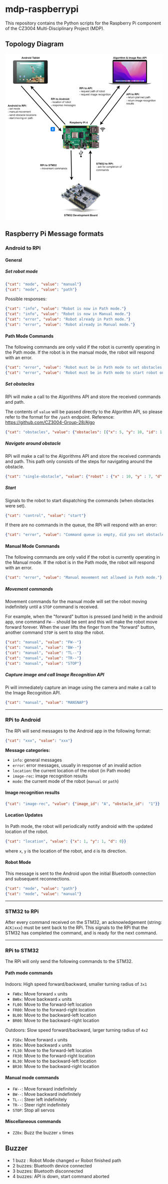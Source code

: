 # mdp-raspberrypi
This repository contains the Python scripts for the Raspberry Pi component of the CZ3004 Multi-Disciplinary Project (MDP).

## Topology Diagram
![Topology Diagram](topology.jpg)

## Raspberry Pi Message formats

### Android to RPi

#### General

##### Set robot mode
```json
{"cat": "mode", "value": "manual"}
{"cat": "mode", "value": "path"}
```

Possible responses:
```json
{"cat": "info", "value": "Robot is now in Path mode."}
{"cat": "info", "value": "Robot is now in Manual mode."}
{"cat": "error", "value": "Robot already in Path mode."}
{"cat": "error", "value": "Robot already in Manual mode."}
```

#### Path Mode Commands
The following commands are only valid if the robot is currently operating in the Path mode. If the robot is in the manual mode, the robot will respond with an error.

```json
{"cat": "error", "value": "Robot must be in Path mode to set obstacles."}
{"cat": "error", "value": "Robot must be in Path mode to start robot on path."}
```

##### Set obstacles
RPi will make a call to the Algorithms API and store the received commands and path.

The contents of `value` will be passed directly to the Algorithm API, so please refer to the format for the `/path` endpoint.
Reference: https://github.com/CZ3004-Group-28/Algo

```json
{"cat": "obstacles", "value": {"obstacles": [{"x": 5, "y": 10, "id": 1, "d": 2}]}}
```

##### Navigate around obstacle
RPi will make a call to the Algorithms API and store the received commands and path.
This path only consists of the steps for navigating around the obstacle.
```json
{"cat": "single-obstacle", "value": {"robot" : {"x" : 10, "y" : 7, "d" : 0},"obstacle" : {"x" : 10, "y" : 10}}}
```

##### Start
Signals to the robot to start dispatching the commands (when obstacles were set).
```json
{"cat": "control", "value": "start"}
```

If there are no commands in the queue, the RPi will respond with an error:
```json
{"cat": "error", "value": "Command queue is empty, did you set obstacles?"}
```

#### Manual Mode Commands
The following commands are only valid if the robot is currently operating in the Manual mode. If the robot is in the Path mode, the robot will respond with an error.

```json
{"cat": "error", "value": "Manual movement not allowed in Path mode."}
```

##### Movement commands
Movement commands for the manual mode will set the robot moving indefinitely until a `STOP` command is received.

For example, when the "forward" button is pressed (and held) in the android app, one command `FW--` should be sent and this will make the robot move forward forever. When the user lifts the finger from the "forward" button, another command `STOP` is sent to stop the robot.

```json
{"cat": "manual", "value": "FW--"}
{"cat": "manual", "value": "BW--"}
{"cat": "manual", "value": "TL--"}
{"cat": "manual", "value": "TR--"}
{"cat": "manual", "value": "STOP"}
```

##### Capture image and call Image Recognition API
Pi will immediately capture an image using the camera and make a call to the Image Recognition API.
```json
{"cat": "manual", "value": "MANSNAP"}
```

---

### RPi to Android
The RPi will send messages to the Android app in the following format:
```json
{"cat": "xxx", "value": "xxx"}
```

**Message categories:**
- `info`: general messages
- `error`: error messages, usually in response of an invalid action
- `location`: the current location of the robot (in Path mode)
- `image-rec`: image recognition results
- `mode`: the current mode of the robot (`manual` or `path`)

#### Image recognition results
```json
{"cat": "image-rec", "value": {"image_id": "A", "obstacle_id":  "1"}}
```

#### Location Updates
In Path mode, the robot will periodically notify android with the updated location of the robot.

```json
{"cat": "location", "value": {"x": 1, "y": 1, "d": 0}}
```
where `x`, `y` is the location of the robot, and `d` is its direction.

#### Robot Mode
This message is sent to the Android upon the initial Bluetooth connection and subsequent reconnections.
```json
{"cat": "mode", "value": "path"}
{"cat": "mode", "value": "manual"}
```

---

### STM32 to RPi
After every command received on the STM32, an acknowledgement (string: `ACK|xxx`) must be sent back to the RPi.
This signals to the RPi that the STM32 has completed the command, and is ready for the next command.

---

### RPi to STM32
The RPi will only send the following commands to the STM32.

#### Path mode commands
Indoors: High speed forward/backward, smaller turning radius of `3x1`
- `FW0x`: Move forward `x` units
- `BW0x`: Move backward `x` units
- `FL00`: Move to the forward-left location
- `FR00`: Move to the forward-right location
- `BL00`: Move to the backward-left location
- `BR00`: Move to the backward-right location

Outdoors: Slow speed forward/backward, larger turning radius of `4x2`
- `FS0x`: Move forward `x` units
- `BS0x`: Move backward `x` units
- `FL30`: Move to the forward-left location
- `FR30`: Move to the forward-right location
- `BL30`: Move to the backward-left location
- `BR30`: Move to the backward-right location

#### Manual mode commands
- `FW--`: Move forward indefinitely
- `BW--`: Move backward indefinitely
- `TL--`: Steer left indefinitely
- `TR--`: Steer right indefinitely
- `STOP`: Stop all servos

#### Miscellaneous commands
- `ZZ0x`: Buzz the buzzer `x` times

## Buzzer
- 1 buzz  : Robot Mode changed `or` Robot finished path
- 2 buzzes: Bluetooth device connected
- 3 buzzes: Bluetooth disconnected
- 4 buzzes: API is down, start command aborted
